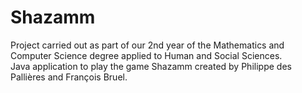 # Shazamm
Project carried out as part of our 2nd year of the Mathematics and Computer Science degree applied to Human and Social Sciences.  
Java application to play the game Shazamm created by Philippe des Pallières and François Bruel.
